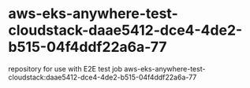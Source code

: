# aws-eks-anywhere-test-cloudstack-daae5412-dce4-4de2-b515-04f4ddf22a6a-77
repository for use with E2E test job aws-eks-anywhere-test-cloudstack:daae5412-dce4-4de2-b515-04f4ddf22a6a-77
